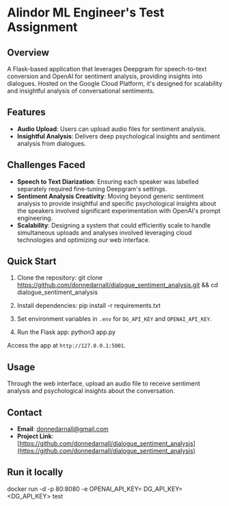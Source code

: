 # Alindor ML Engineer's Test Assignment

## Overview
A Flask-based application that leverages Deepgram for speech-to-text conversion and OpenAI for sentiment analysis, providing insights into dialogues. Hosted on the Google Cloud Platform, it's designed for scalability and insightful analysis of conversational sentiments.

## Features
- **Audio Upload**: Users can upload audio files for sentiment analysis.
- **Insightful Analysis**: Delivers deep psychological insights and sentiment analysis from dialogues.

## Challenges Faced
- **Speech to Text Diarization**: Ensuring each speaker was labelled separately required fine-tuning Deepgram's settings.
- **Sentiment Analysis Creativity**: Moving beyond generic sentiment analysis to provide insightful and specific psychological insights about the speakers involved significant experimentation with OpenAI's prompt engineering.
- **Scalability**: Designing a system that could efficiently scale to handle simultaneous uploads and analyses involved leveraging cloud technologies and optimizing our web interface.

## Quick Start
1. Clone the repository:
git clone https://github.com/donnedarnall/dialogue_sentiment_analysis.git && cd dialogue_sentiment_analysis

2. Install dependencies:
pip install -r requirements.txt

3. Set environment variables in `.env` for `DG_API_KEY` and `OPENAI_API_KEY`.
4. Run the Flask app:
python3 app.py

Access the app at `http://127.0.0.1:5001`.

## Usage
Through the web interface, upload an audio file to receive sentiment analysis and psychological insights about the conversation.

## Contact
- **Email**: donnedarnall@gmail.com
- **Project Link**: [https://github.com/donnedarnall/dialogue_sentiment_analysis](https://github.com/donnedarnall/dialogue_sentiment_analysis)

## Run it locally

docker run -d -p 80:8080 -e OPENAI_API_KEY=<Your api key> DG_API_KEY=<DG_API_KEY> test
